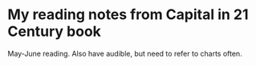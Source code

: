 # My reading notes from Capital in 21 Century book

May-June reading. Also have audible, but need to refer to charts often.  

